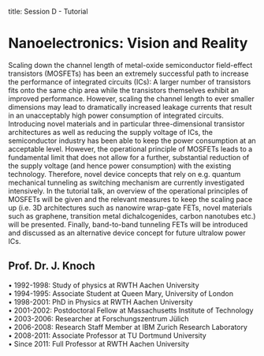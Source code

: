 title: Session D - Tutorial

Nanoelectronics: Vision and Reality
==================================
Scaling down the channel length of metal-oxide semiconductor field-effect transistors (MOSFETs) has been an extremely successful path to increase the performance of integrated circuits (ICs): A larger number of transistors fits onto the same chip area while the transistors themselves exhibit an improved performance. However, scaling the channel length to ever smaller dimensions may lead to dramatically increased leakage currents that result in an unacceptably high power consumption of integrated circuits. Introducing novel materials and in particular three-dimensional transistor architectures as well as reducing the supply voltage of ICs, the semiconductor industry has been able to keep the power consumption at an acceptable level. However, the operational principle of MOSFETs leads to a fundamental limit that does not allow for a further, substantial reduction of the supply voltage (and hence power consumption) with the existing technology. Therefore, novel device concepts that rely on e.g. quantum mechanical tunneling as switching mechanism are currently investigated intensively. 
In the tutorial talk, an overview of the operational principles of MOSFETs will be given and the relevant measures to keep the scaling pace up (i.e. 3D architectures such as nanowire wrap-gate FETs, novel materials such as graphene, transition metal dichalcogenides, carbon nanotubes etc.) will be presented. Finally, band-to-band tunneling FETs will be introduced and discussed as an alternative device concept for future ultralow power ICs.


Prof. Dr. J. Knoch
----
•	1992-1998: Study of physics at RWTH Aachen University   
•	1994-1995: Associate Student at Queen Mary, University of London   
•	1998-2001: PhD in Physics at RWTH Aachen University   
•	2001-2002: Postdoctoral Fellow at Massachusetts Institute of Technology   
•	2003-2006: Researcher at Forschungszentrum Jülich   
•	2006-2008: Research Staff Member at IBM Zurich Research Laboratory   
•	2008-2011: Associate Professor at TU Dortmund University   
•	Since 2011: Full Professor at RWTH Aachen University   
